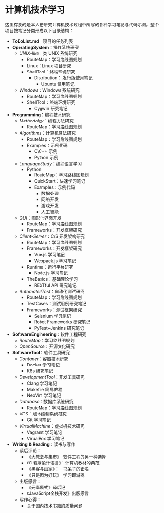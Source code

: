 # 计算机技术学习

这里存放的是本人在研究计算机技术过程中所写的各种学习笔记与代码示例。整个项目按笔记分类形成以下目录结构：

- **ToDoList.md**：项目的任务列表
- **OperatingSystem**：操作系统研究
  - *UNIX-like*：类 UNIX 系统研究
    - RouteMap：学习路线图规划
    - Linux：Linux 项目研究
    - ShellTool：终端环境研究
      - Distribution： 发行版使用笔记
        - Ubuntu 使用笔记
  - *Windows*：Windows 系统研究
    - RouteMap：学习路线图规划
    - ShellTool：终端环境研究
      - Cygwin 研究笔记
- **Programming**：编程技术研究
  - *Methodolgy*：编程方法研究
    - RouteMap：学习路线图规划
  - *Algorithms*：计算机算法研究
    - RouteMap：学习路线图规划
    - Examples：示例代码
      - C\C++ 示例
      - Python 示例
  - *LanguageStudy*：编程语言学习
    - Python
      - RouteMap：学习路线图规划
      - QuickStart：快速学习笔记
      - Examples：示例代码
        - 数据处理
        - 网络开发
        - 游戏开发
        - 人工智能
  - *GUI*：图形化界面开发
    - RouteMap：学习路线图规划
    - Frameworks：开发框架研究
  - *Client-Server*：C/S 开发架构研究
    - RouteMap：学习路线图规划
    - Frameworks：开发框架研究
      - Vue.js 学习笔记
      - Webpack.js 学习笔记
    - Runtime：运行平台研究
      - Node.js 学习笔记
    - TheBasics：基础理论学习
      - RESTful API 研究笔记
  - *AutomatedTest*：自动化测试研究
    - RouteMap：学习路线图规划
    - TestCases：测试用例研究笔记
    - Frameworks：测试框架研究
      - Selenium 学习笔记
      - Robot Frameworks 研究笔记
      - PyTest+Jenkins 研究笔记
- **SoftwareEngineering**：软件工程研究
  - *RouteMap*：学习路线图规划
  - *OpenSource*：开源文化研究
- **SoftwareTool**：软件工具研究
  - *Contaner*：容器技术研究
    - Docker 学习笔记
    - K8s 研究笔记
  - *DevelopmentTool*：开发工具研究
    - Clang 学习笔记
    - Makefile 简易教程
    - NeoVim 学习笔记
  - *Database*：数据库系统研究
    - RouteMap：学习路线图规划
  - *VCS*：版本控制系统研究
    - Git 学习笔记
  - *VirtualMachine*：虚拟机技术研究
    - Vagramt 学习笔记
    - VirualBox 学习笔记
- **Writing & Reading**：读书与写作
  - 读后评论：
    - 《大教堂与集市》：软件工程的另一种选择
    - 《C 程序设计语言》：计算机教材的典范
    - 《黑客与画家》：：书呆子的正名
    - 《只是因为好玩》：学习即游戏
  - 出版感言：
    - 《元素模式》译后记
    - 《JavaScript全栈开发》出版感言
  - 写作心得：
    - 关于国内技术书籍的质量问题
